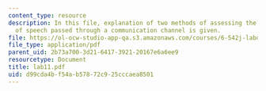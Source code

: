 ```yaml
---
content_type: resource
description: In this file, explanation of two methods of assessing the intelligibility
  of speech passed through a communication channel is given.
file: https://ol-ocw-studio-app-qa.s3.amazonaws.com/courses/6-542j-laboratory-on-the-physiology-acoustics-and-perception-of-speech-fall-2005/d99cda4bf54ab57872c925cccaea8501_lab11.pdf
file_type: application/pdf
parent_uid: 2b73a700-3d21-6417-3921-20167e6a6ee9
resourcetype: Document
title: lab11.pdf
uid: d99cda4b-f54a-b578-72c9-25cccaea8501
---
```

